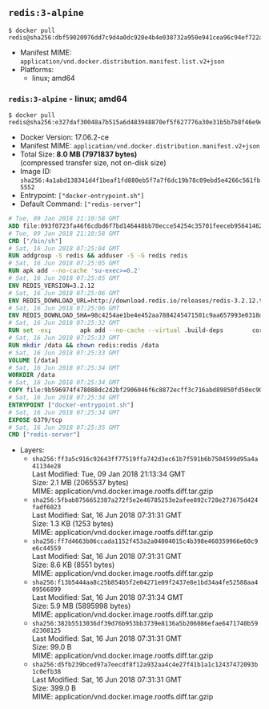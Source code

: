 ## `redis:3-alpine`

```console
$ docker pull redis@sha256:dbf59020976dd7c9d4a0dc920e4b4e038732a950e941cea96c94ef722ad56fb4
```

-	Manifest MIME: `application/vnd.docker.distribution.manifest.list.v2+json`
-	Platforms:
	-	linux; amd64

### `redis:3-alpine` - linux; amd64

```console
$ docker pull redis@sha256:e327daf30048a7b515a6d483948870ef5f627776a30e31b5b7b8f46e9ee8e5ca
```

-	Docker Version: 17.06.2-ce
-	Manifest MIME: `application/vnd.docker.distribution.manifest.v2+json`
-	Total Size: **8.0 MB (7971837 bytes)**  
	(compressed transfer size, not on-disk size)
-	Image ID: `sha256:4a1abd138341d4f1beaf1fd880eb5f7a7f6dc19b78c09ebd5e4266c561fb5552`
-	Entrypoint: `["docker-entrypoint.sh"]`
-	Default Command: `["redis-server"]`

```dockerfile
# Tue, 09 Jan 2018 21:10:58 GMT
ADD file:093f0723fa46f6cdbd6f7bd146448bb70ecce54254c35701feeceb956414622f in / 
# Tue, 09 Jan 2018 21:10:58 GMT
CMD ["/bin/sh"]
# Sat, 16 Jun 2018 07:25:04 GMT
RUN addgroup -S redis && adduser -S -G redis redis
# Sat, 16 Jun 2018 07:25:05 GMT
RUN apk add --no-cache 'su-exec>=0.2'
# Sat, 16 Jun 2018 07:25:05 GMT
ENV REDIS_VERSION=3.2.12
# Sat, 16 Jun 2018 07:25:06 GMT
ENV REDIS_DOWNLOAD_URL=http://download.redis.io/releases/redis-3.2.12.tar.gz
# Sat, 16 Jun 2018 07:25:06 GMT
ENV REDIS_DOWNLOAD_SHA=98c4254ae1be4e452aa7884245471501c9aa657993e0318d88f048093e7f88fd
# Sat, 16 Jun 2018 07:25:32 GMT
RUN set -ex; 		apk add --no-cache --virtual .build-deps 		coreutils 		gcc 		jemalloc-dev 		linux-headers 		make 		musl-dev 	; 		wget -O redis.tar.gz "$REDIS_DOWNLOAD_URL"; 	echo "$REDIS_DOWNLOAD_SHA *redis.tar.gz" | sha256sum -c -; 	mkdir -p /usr/src/redis; 	tar -xzf redis.tar.gz -C /usr/src/redis --strip-components=1; 	rm redis.tar.gz; 		grep -q '^#define CONFIG_DEFAULT_PROTECTED_MODE 1$' /usr/src/redis/src/server.h; 	sed -ri 's!^(#define CONFIG_DEFAULT_PROTECTED_MODE) 1$!\1 0!' /usr/src/redis/src/server.h; 	grep -q '^#define CONFIG_DEFAULT_PROTECTED_MODE 0$' /usr/src/redis/src/server.h; 		make -C /usr/src/redis -j "$(nproc)"; 	make -C /usr/src/redis install; 		rm -r /usr/src/redis; 		runDeps="$( 		scanelf --needed --nobanner --format '%n#p' --recursive /usr/local 			| tr ',' '\n' 			| sort -u 			| awk 'system("[ -e /usr/local/lib/" $1 " ]") == 0 { next } { print "so:" $1 }' 	)"; 	apk add --virtual .redis-rundeps $runDeps; 	apk del .build-deps; 		redis-server --version
# Sat, 16 Jun 2018 07:25:33 GMT
RUN mkdir /data && chown redis:redis /data
# Sat, 16 Jun 2018 07:25:33 GMT
VOLUME [/data]
# Sat, 16 Jun 2018 07:25:34 GMT
WORKDIR /data
# Sat, 16 Jun 2018 07:25:34 GMT
COPY file:9b596974f478088dc2d2bf2906046f6c8872ecff3c716abd89850fd50ec90c47 in /usr/local/bin/ 
# Sat, 16 Jun 2018 07:25:34 GMT
ENTRYPOINT ["docker-entrypoint.sh"]
# Sat, 16 Jun 2018 07:25:34 GMT
EXPOSE 6379/tcp
# Sat, 16 Jun 2018 07:25:35 GMT
CMD ["redis-server"]
```

-	Layers:
	-	`sha256:ff3a5c916c92643ff77519ffa742d3ec61b7f591b6b7504599d95a4a41134e28`  
		Last Modified: Tue, 09 Jan 2018 21:13:34 GMT  
		Size: 2.1 MB (2065537 bytes)  
		MIME: application/vnd.docker.image.rootfs.diff.tar.gzip
	-	`sha256:5fbab8756652387a272f5e2e46785253e2afee892c728e273675d424fadf6023`  
		Last Modified: Sat, 16 Jun 2018 07:31:31 GMT  
		Size: 1.3 KB (1253 bytes)  
		MIME: application/vnd.docker.image.rootfs.diff.tar.gzip
	-	`sha256:ff7d4663b06ccada1152f453a2a04004015c4b398e460359966e60c9e6c44559`  
		Last Modified: Sat, 16 Jun 2018 07:31:31 GMT  
		Size: 8.6 KB (8551 bytes)  
		MIME: application/vnd.docker.image.rootfs.diff.tar.gzip
	-	`sha256:f13b5444aa8c25b854b5f2e04271e09f2437e8e1bd34a4fe52588aa409566899`  
		Last Modified: Sat, 16 Jun 2018 07:31:34 GMT  
		Size: 5.9 MB (5895998 bytes)  
		MIME: application/vnd.docker.image.rootfs.diff.tar.gzip
	-	`sha256:382b5513036df39d76b953bb3739e8136a5b206086efae6471740b59d2308125`  
		Last Modified: Sat, 16 Jun 2018 07:31:31 GMT  
		Size: 99.0 B  
		MIME: application/vnd.docker.image.rootfs.diff.tar.gzip
	-	`sha256:d5fb239bced97a7eecdf8f12a932aa4c4e27f41b1a1c12437472093b1c0efb38`  
		Last Modified: Sat, 16 Jun 2018 07:31:31 GMT  
		Size: 399.0 B  
		MIME: application/vnd.docker.image.rootfs.diff.tar.gzip
